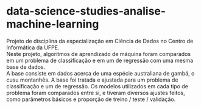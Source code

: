 # data-science-studies-analise-machine-learning
 Projeto de disciplina da especialização em Ciência de Dados no Centro de Informática da UFPE.  
 Neste projeto, algoritmos de aprendizado de máquina foram comparados em um problema de classificação e em um de regressão com uma mesma base de dados.  
 A base consiste em dados acerca de uma espécie australiana de gambá, o cusu montanhês. A base foi tratada e ajustada para um problema de classificação e um de regressão.
 Os modelos utilizados em cada tipo de problema foram comparados entre si, e tiveram diversos ajustes feitos, como parâmetros básicos e proporção de treino / teste / validação.